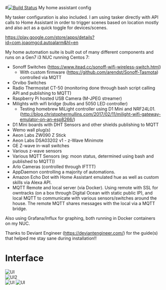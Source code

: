 #[![Build Status](https://travis-ci.org/aneisch/home-assistant-config.svg?branch=master)](https://travis-ci.org/aneisch/home-assistant-config) My home assistant config

My tasker configuration is also included. I am using tasker directly with API calls to Home Assistant in order to trigger scenes based on location mostly and also act as a quick toggle for devices/scenes.

https://play.google.com/store/apps/details?id=com.joaomgcd.autoalarm&hl=en


My home automation suite is built out of many different components and runs on a Gen7 i3 NUC running Centos 7:

- Sonoff Switches (https://www.itead.cc/sonoff-wifi-wireless-switch.html)
  - With custom firmware (https://github.com/arendst/Sonoff-Tasmota) controlled via MQTT
- Orvibo Switches
- Radio Thermostat CT-50 (monitoring done through bash script calling API and publishing to MQTT)
- Raspberry Pi hosted USB Camera (M-JPEG streamer)
- Milights with wifi bridge (bulbs and 5050 LED controller)
  - Testing homebrew MiLight controller using D1 Mini and NRF24L01. (http://blog.christophermullins.com/2017/02/11/milight-wifi-gateway-emulator-on-an-esp8266/)
- D1 Mini boards with DHT Sensors and other shields publishing to MQTT
- Wemo wall plug(s)
- Aeon Labs ZW090 Z Stick
- Aeon Labs DSA03202 v1 - z-Wave Minimote
- GE Z-wave in-wall switches
- Various z-wave sensors
- Various MQTT Sensors (eg: moon status, determined using bash and published to MQTT))
- Arlo Cameras (controlled through IFTTT)
- AppDaemon controlling a majority of automations.
- Amazon Echo Dot with Home Assistant emulated hue as well as custom skills via Alexa API.
- MQTT Remote and local server (via Docker). Using remote with SSL for owntracks (on a box through Digital Ocean with static public IP), and local MQTT to communicate with various sensors/switches around the house. The remote MQTT shares messages with the local via a MQTT bridge.

Also using Grafana/Influx for graphing, both running in Docker containers on my NUC. 
 
Thanks to Deviant Engineer (https://deviantengineer.com/) for the guide(s) that helped me stay sane during installation!!


# Interface
![UI](images/screenshot1.png)  
![UI2](images/screenshot2.png)  
![UI](images/screenshot3.png)
![UI](images/grafana.png)

